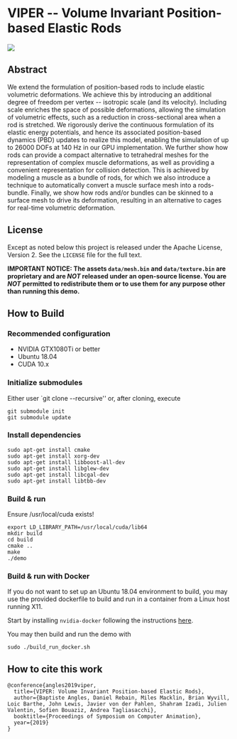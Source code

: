 # VIPER -- Volume Invariant Position-based Elastic Rods

![](viper-teaser.png)

## Abstract

We extend the formulation of position-based rods to include elastic volumetric deformations. We achieve this by introducing an additional degree of freedom per vertex -- isotropic scale (and its velocity). Including scale enriches the space of possible deformations, allowing the simulation of volumetric effects, such as a reduction in cross-sectional area when a rod is stretched. We rigorously derive the continuous formulation of its elastic energy potentials, and hence its associated position-based dynamics (PBD) updates to realize this model, enabling the simulation of up to 26000 DOFs at 140 Hz in our GPU implementation. We further show how rods can provide a compact alternative to tetrahedral meshes for the representation of complex muscle deformations, as well as providing a convenient representation for collision detection. This is achieved by modeling a muscle as a bundle of rods, for which we also introduce a technique to automatically convert a muscle surface mesh into a rods-bundle. Finally, we show how rods and/or bundles can be skinned to a surface mesh to drive its deformation, resulting in an alternative to cages for real-time volumetric deformation. 

## License

Except as noted below this project is released under the Apache License, Version 2. See the `LICENSE` file for the full text.

**IMPORTANT NOTICE: The assets `data/mesh.bin` and `data/texture.bin` are proprietary and are *NOT* released under an open-source license. You are *NOT* permitted to redistribute them or to use them for any purpose other than running this demo.**

## How to Build

### Recommended configuration

- NVIDIA GTX1080Ti or better 
- Ubuntu 18.04
- CUDA 10.x

### Initialize submodules
Either user `git clone --recursive'' or, after cloning, execute
```
git submodule init
git submodule update
```

### Install dependencies
```
sudo apt-get install cmake
sudo apt-get install xorg-dev
sudo apt-get install libboost-all-dev
sudo apt-get install libglew-dev
sudo apt-get install libcgal-dev
sudo apt-get install libtbb-dev
```

### Build & run
Ensure /usr/local/cuda exists!
```
export LD_LIBRARY_PATH=/usr/local/cuda/lib64
mkdir build
cd build
cmake ..
make
./demo
```

### Build & run with Docker
If you do not want to set up an Ubuntu 18.04 environment to build, you may use the provided dockerfile to build and run in a container from a Linux host running X11.

Start by installing `nvidia-docker` following the instructions [here](https://docs.nvidia.com/datacenter/cloud-native/container-toolkit/install-guide.html).

You may then build and run the demo with
```
sudo ./build_run_docker.sh
```

## How to cite this work
```
@conference{angles2019viper,
  title={VIPER: Volume Invariant Position-based Elastic Rods},
  author={Baptiste Angles, Daniel Rebain, Miles Macklin, Brian Wyvill, Loic Barthe, John Lewis, Javier von der Pahlen, Shahram Izadi, Julien Valentin, Sofien Bouaziz, Andrea Tagliasacchi},
  booktitle={Proceedings of Symposium on Computer Animation},
  year={2019}
}
```
